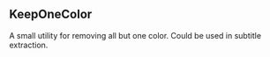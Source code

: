 ## KeepOneColor

A small utility for removing all but one color. Could be used in subtitle
extraction.
